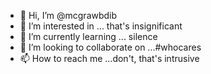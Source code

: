 - 👋 Hi, I’m @mcgrawbdib
- 👀 I’m interested in ... that's insignificant
- 🌱 I’m currently learning ... silence
- 💞️ I’m looking to collaborate on ...#whocares
- 📫 How to reach me ...don't, that's intrusive

<!---
mcgrawbdib/mcgrawbdib is a ✨ special ✨ repository because its `README.md` (this file) appears on your GitHub profile.
You can click the Preview link to take a look at your changes.
--->
